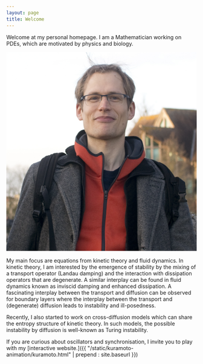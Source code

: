 ```yaml
---
layout: page
title: Welcome
---
```


Welcome at my personal homepage. I am a Mathematician working on PDEs,
which are motivated by physics and biology.

![Picture of myself](/static/me.png)

My main focus are equations from kinetic theory and fluid dynamics. In
kinetic theory, I am interested by the emergence of stability by the
mixing of a transport operator (Landau damping) and the interaction
with dissipation operators that are degenerate. A similar interplay
can be found in fluid dynamics known as inviscid damping and enhanced
dissipation. A fascinating interplay between the transport and
diffusion can be observed for boundary layers where the interplay
between the transport and (degenerate) diffusion leads to instability
and ill-posedness.

Recently, I also started to work on cross-diffusion models which can
share the entropy structure of kinetic theory. In such models, the
possible instability by diffusion is well-known as Turing instability.

If you are curious about oscillators and synchronisation, I invite you
to play with my
[interactive website.]({{ "/static/kuramoto-animation/kuramoto.html" | prepend : site.baseurl }})
